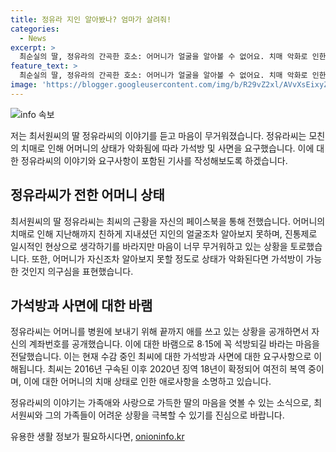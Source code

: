```yaml
---
title: 정유라 지인 알아봤나? 엄마가 살려줘!
categories:
  - News
excerpt: >
  최순실의 딸, 정유라의 간곡한 호소: 어머니가 얼굴을 알아볼 수 없어요. 치매 악화로 인한 가석방을 요청하며 마음의 고통을 토로했다. 최씨의 어머니를 위해 가슴 아픈 괴로움을 전하며, 마침내 마음 한구석에 자신의 계좌번호를 남기며 여전히 자신을 지지하는 이들에 대한 감사를 표현했다. 2016년 구속 후, 18년의 형기에 처해 있는 최씨는 8∙15에 석방되기를 기대하며 씁쓸함을 전했다.
feature_text: >
  최순실의 딸, 정유라의 간곡한 호소: 어머니가 얼굴을 알아볼 수 없어요. 치매 악화로 인한 가석방을 요청하며 마음의 고통을 토로했다. 최씨의 어머니를 위해 가슴 아픈 괴로움을 전하며, 마침내 마음 한구석에 자신의 계좌번호를 남기며 여전히 자신을 지지하는 이들에 대한 감사를 표현했다. 2016년 구속 후, 18년의 형기에 처해 있는 최씨는 8∙15에 석방되기를 기대하며 씁쓸함을 전했다.
image: 'https://blogger.googleusercontent.com/img/b/R29vZ2xl/AVvXsEixyZcFfHzMRdzZMjFBmAUKJYCLCGyLL1o632UiGVXcaFdKo_bkvkuCioo0uUKlGfBVcT3P84aROyZIXSBEx3Aw5nCQ3pTgDom1WDC4m8eifvWiAmWEEVb4x6G_l8C0QH225ldMjyaFvpxGEBGNO37VmDTDMHGhJPq73UglMfDca1-0aw/s1600/blogspot.png'
---
```


<p><img src="https://blogger.googleusercontent.com/img/b/R29vZ2xl/AVvXsEixyZcFfHzMRdzZMjFBmAUKJYCLCGyLL1o632UiGVXcaFdKo_bkvkuCioo0uUKlGfBVcT3P84aROyZIXSBEx3Aw5nCQ3pTgDom1WDC4m8eifvWiAmWEEVb4x6G_l8C0QH225ldMjyaFvpxGEBGNO37VmDTDMHGhJPq73UglMfDca1-0aw/s1600/blogspot.png" alt="info 속보" /></p>

<p>저는 최서원씨의 딸 정유라씨의 이야기를 듣고 마음이 무거워졌습니다. 정유라씨는 모친의 치매로 인해 어머니의 상태가 악화됨에 따라 가석방 및 사면을 요구했습니다. 이에 대한 정유라씨의 이야기와 요구사항이 포함된 기사를 작성해보도록 하겠습니다. </p>

<h2 data-ke-size="size26">정유라씨가 전한 어머니 상태</h2>

<p data-ke-size="size16">최서원씨의 딸 정유라씨는 최씨의 근황을 자신의 페이스북을 통해 전했습니다. 어머니의 치매로 인해 지난해까지 친하게 지내셨던 지인의 얼굴조차 알아보지 못하며, 진통제로 일시적인 현상으로 생각하기를 바라지만 마음이 너무 무거워하고 있는 상황을 토로했습니다. 또한, 어머니가 자신조차 알아보지 못할 정도로 상태가 악화된다면 가석방이 가능한 것인지 의구심을 표현했습니다.</p>

<h2 data-ke-size="size26">가석방과 사면에 대한 바램</h2>

<p data-ke-size="size16">정유라씨는 어머니를 병원에 보내기 위해 끝까지 애를 쓰고 있는 상황을 공개하면서 자신의 계좌번호를 공개했습니다. 이에 대한 바램으로 8∙15에 꼭 석방되길 바라는 마음을 전달했습니다. 이는 현재 수감 중인 최씨에 대한 가석방과 사면에 대한 요구사항으로 이해됩니다. 최씨는 2016년 구속된 이후 2020년 징역 18년이 확정되어 여전히 복역 중이며, 이에 대한 어머니의 치매 상태로 인한 애로사항을 소명하고 있습니다.</p>

<p>정유라씨의 이야기는 가족애와 사랑으로 가득한 딸의 마음을 엿볼 수 있는 소식으로, 최서원씨와 그의 가족들이 어려운 상황을 극복할 수 있기를 진심으로 바랍니다.</p>
유용한 생활 정보가 필요하시다면, <a href="https://onioninfo.kr" rel="dofollow">onioninfo.kr</a>


